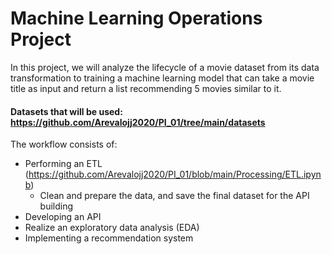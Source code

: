 # Machine Learning Operations Project

In this project, we will analyze the lifecycle of a movie dataset from its data transformation to training a machine learning model that can take a movie title as input and return a list recommending 5 movies similar to it.

#### Datasets that will be used: https://github.com/Arevalojj2020/PI_01/tree/main/datasets

The workflow consists of: 
- Performing an ETL (https://github.com/Arevalojj2020/PI_01/blob/main/Processing/ETL.ipynb)
    + Clean and prepare the data, and save the final dataset for the API building
- Developing an API
- Realize an exploratory data analysis (EDA)
- Implementing a recommendation system
